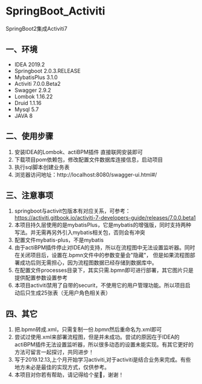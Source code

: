 # SpringBoot_Activiti
SpringBoot2集成Activiti7

## 一、环境 ##
- IDEA 2019.2
- Springboot 2.0.3.RELEASE
- MybatisPlus 3.1.0
- Activiti 7.0.0.Beta2
- Swagger 2.9.2
- Lombok 1.16.22
- Druid 1.1.16
- Mysql 5.7
- JAVA 8

## 二、使用步骤 ##
1. 安装IDEA的Lombok、actiBPM插件 直接联网安装即可
2. 下载项目pom依赖包，修改配置文件数据库连接信息，启动项目
3. 执行sql脚本创建业务表
4. 浏览器访问地址：http://localhost:8080/swagger-ui.html#/

## 三、注意事项 ##
1. springboot与activit包版本有对应关系，可参考：https://activiti.gitbook.io/activiti-7-developers-guide/releases/7.0.0.beta1
2. 本项目持久层使用的是mybatisPlus，它是mybatis的增强版，同时支持两种写法。并无需再另外引入mybatis相关包，否则会有冲突
3. 配置文件mybatis-plus，不是mybatis
4. 由于actiBPM插件停止对IDEA的支持，所以在流程图中无法设置监听器。同时在关闭项目后，设置在.bpmn文件中的参数变量会"隐藏"，
但是如果流程图部署成功后则无需担心，因为流程图数据已经存储到数据库中。
5. 在配置文件processes目录下，其实只需.bpmn即可进行部署，其它图片只是提供配置参数设置参考
6. 本项目activiti禁用了自带的securit，不使用它的用户管理功能。所以项目启动后只生成25张表（无用户角色相关表）

## 四、其它 ##
1. 把.bpmn转成.xml，只需复制一份.bpmn然后重命名为.xml即可
2. 尝试过使用.xml来部署流程图，但是并未成功。尝试的原因在于IDEA的actiBPM插件无法设置监听器，所以很多动态的设置未能实现。有其它更好的方法可留言一起探讨，共同进步！
3. 写于2019.12.13,上个月开始学习activiti,对于activiti是结合业务来完成。有些地方未必是最佳的实现方式，仅供参考。
4. 本项目对你若有帮助，请记得给个星🌟，谢谢！



